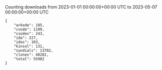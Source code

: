 
Counting downloads from 2023-01-01 00:00:00+00:00 UTC to 2023-05-07 00:00:00+00:00 UTC

```
{
    "arkode": 185,
    "cvode": 1109,
    "cvodes": 243,
    "ida": 227,
    "idas": 103,
    "kinsol": 131,
    "sundials": 13702,
    "clones": 40282,
    "total": 55982
}
```

